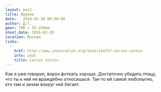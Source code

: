 ```yaml
---
layout: post
title: Ворона
date:   2016-02-20 00:00:00
author: Д.Г.
gear: 70D / 55-250mm
shoot_date: 2016-02-20
location: Москва
links:
  -
    href: http://www.inaturalist.org/taxa/144757-Corvus-cornix
    info: inat
    title: Corvus cornix
---
```


Как я уже говорил, ворон фоткать хорошо. Достаточно убедить птицу, что ты к ней не враждебно относишься. Так-то ей самой любопытно, кто там и зачем вокруг неё бегает.
